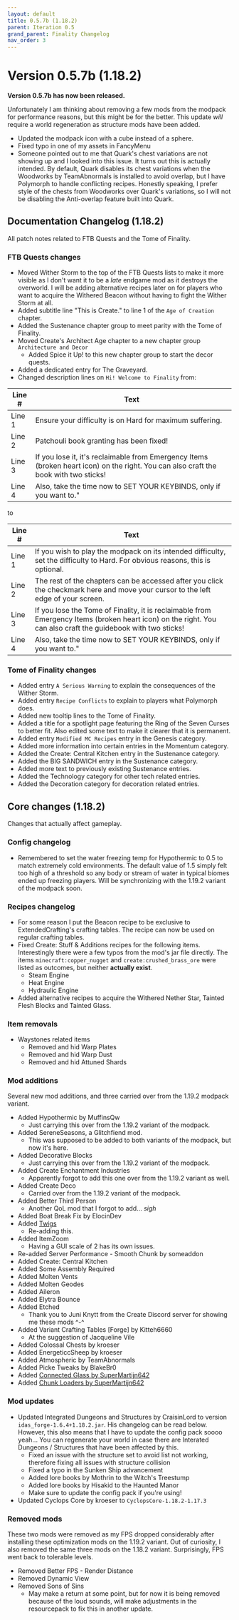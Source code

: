 ```yaml
---
layout: default
title: 0.5.7b (1.18.2)
parent: Iteration 0.5
grand_parent: Finality Changelog
nav_order: 3
---
```

# Version 0.5.7b (1.18.2)
**Version 0.5.7b has now been released.**

Unfortunately I am thinking about removing a few mods from the modpack for performance reasons, but this might be for the better. This update *will* require a world regeneration as structure mods have been added. 

* Updated the modpack icon with a cube instead of a sphere.
* Fixed typo in one of my assets in FancyMenu
* Someone pointed out to me that Quark's chest variations are not showing up and I looked into this issue. It turns out this is actually intended. By default, Quark disables its chest variations when the Woodworks by TeamAbnormals is installed to avoid overlap, but I have Polymorph to handle conflicting recipes. Honestly speaking, I prefer style of the chests from Woodworks over Quark's variations, so I will not be disabling the Anti-overlap feature built into Quark.

## Documentation Changelog (1.18.2)
All patch notes related to FTB Quests and the Tome of Finality.
### FTB Quests changes
* Moved Wither Storm to the top of the FTB Quests lists to make it more visible as I don't want it to be a *late* endgame mod as it destroys the overworld. I will be adding alternative recipes later on for players who want to acquire the Withered Beacon without having to fight the Wither Storm at all.
* Added subtitle line "This is Create." to line 1 of the `Age of Creation` chapter.
* Added the Sustenance chapter group to meet parity with the Tome of Finality.
* Moved Create's Architect Age chapter to a new chapter group `Architecture and Decor`
  * Added Spice it Up! to this new chapter group to start the decor quests.
* Added a dedicated entry for The Graveyard.
* Changed description lines on `Hi! Welcome to Finality` from:

| Line # | Text |
| --- | --- |
| Line 1 | Ensure your difficulty is on Hard for maximum suffering. |
| Line 2 | Patchouli book granting has been fixed! | 
| Line 3 | If you lose it, it's reclaimable from Emergency Items (broken heart icon) on the right. You can also craft the book with two sticks! |
| Line 4 | Also, take the time now to SET YOUR KEYBINDS, only if you want to." |

to

| Line # | Text |
| --- | --- |
| Line 1 | If you wish to play the modpack on its intended difficulty, set the difficulty to Hard. For obvious reasons, this is optional. |
| Line 2 | The rest of the chapters can be accessed after you click the checkmark here and move your cursor to the left edge of your screen. |
| Line 3 | If you lose the Tome of Finality, it is reclaimable from Emergency Items (broken heart icon) on the right. You can also craft the guidebook with two sticks! |
| Line 4 | Also, take the time now to SET YOUR KEYBINDS, only if you want to." |


### Tome of Finality changes
* Added entry `A Serious Warning` to explain the consequences of the Wither Storm.
* Added entry `Recipe Conflicts` to explain to players what Polymorph does.
* Added new tooltip lines to the Tome of Finality.
* Added a title for a spotlight page featuring the Ring of the Seven Curses to better fit. Also edited some text to make it clearer that it is permanent.
* Added entry `Modified MC Recipes` entry in the Genesis category.
* Added more information into certain entries in the Momentum category.
* Added the Create: Central Kitchen entry in the Sustenance category.
* Added the BIG SANDWICH entry in the Sustenance category.
* Added more text to previously existing Sustenance entries.
* Added the Technology category for other tech related entries.
* Added the Decoration category for decoration related entries.

## Core changes (1.18.2)
Changes that actually affect gameplay.

### Config changelog
* Remembered to set the water freezing temp for Hypothermic to 0.5 to match extremely cold environments. The default value of 1.5 simply felt too high of a threshold so any body or stream of water in typical biomes ended up freezing players. Will be synchronizing with the 1.19.2 variant of the modpack soon.

### Recipes changelog
* For some reason I put the Beacon recipe to be exclusive to ExtendedCrafting's crafting tables. The recipe can now be used on regular crafting tables.
* Fixed Create: Stuff & Additions recipes for the following items. Interestingly there were a few typos from the mod's jar file directly. The items `minecraft:copper_nugget` and `create:crushed_brass_ore` were listed as outcomes, but neither **actually exist**. 
  * Steam Engine 
  * Heat Engine
  * Hydraulic Engine
* Added alternative recipes to acquire the Withered Nether Star, Tainted Flesh Blocks and Tainted Glass.

### Item removals
* Waystones related items
  * Removed and hid Warp Plates
  * Removed and hid Warp Dust
  * Removed and hid Attuned Shards

### Mod additions
Several new mod additions, and three carried over from the 1.19.2 modpack variant.
* Added Hypothermic by MuffinsQw
  * Just carrying this over from the 1.19.2 variant of the modpack.
* Added SereneSeasons, a Glitchfiend mod.
  * This was supposed to be added to both variants of the modpack, but now it's here.
* Added Decorative Blocks
  * Just carrying this over from the 1.19.2 variant of the modpack.
* Added Create Enchantment Industries
  * Apparently forgot to add this one over from the 1.19.2 variant as well.
* Added Create Deco
  * Carried over from the 1.19.2 variant of the modpack.
* Added Better Third Person 
  * Another QoL mod that I forgot to add... *sigh*
* Added Boat Break Fix by ElocinDev
* Added [Twigs](https://www.curseforge.com/minecraft/mc-mods/twigs)
  * Re-adding this.
* Added ItemZoom
  * Having a GUI scale of 2 has its own issues.
* Re-added Server Performance - Smooth Chunk by someaddon
* Added Create: Central Kitchen
* Added Some Assembly Required
* Added Molten Vents
* Added Molten Geodes
* Added Aileron
* Added Elytra Bounce
* Added Etched
  * Thank you to Juni Knytt from the Create Discord server for showing me these mods ^-^
* Added Variant Crafting Tables [Forge] by Kitteh6660
  * At the suggestion of Jacqueline Vile
* Added Colossal Chests by kroeser
* Added EnergeticcSheep by kroeser
* Added Atmospheric by TeamAbnormals
* Added Picke Tweaks by BlakeBr0
* Added [Connected Glass by SuperMartijn642](https://www.curseforge.com/minecraft/mc-mods/connected-glass)
* Added [Chunk Loaders by SuperMartijn642](https://www.curseforge.com/minecraft/mc-mods/chunk-loaders)

### Mod updates
* Updated Integrated Dungeons and Structures by CraisinLord to version `idas_forge-1.6.4+1.18.2.jar`. His changelog can be read below. However, this also means that I have to update the config pack soooo yeah... You can regenerate your world in case there are Interated Dungeons / Structures that have been affected by this.
  * Fixed an issue with the structure set to avoid list not working, therefore fixing all issues with structure collision
  * Fixed a typo in the Sunken Ship advancement
  * Added lore books by Mothrin to the Witch's Treestump
  * Added lore books by Hisakid to the Haunted Manor
  * Make sure to update the config pack if you're using!
* Updated Cyclops Core by kroeser to `CyclopsCore-1.18.2-1.17.3`

### Removed mods
These two mods were removed as my FPS dropped considerably after installing these optimization mods on the 1.19.2 variant. Out of curiosity, I also removed the same three mods on the 1.18.2 variant. Surprisingly, FPS went back to tolerable levels.
* Removed Better FPS - Render Distance
* Removed Dynamic View
* Removed Sons of Sins
  * May make a return at some point, but for now it is being removed because of the loud sounds, will make adjustments in the resourcepack to fix this in another update.